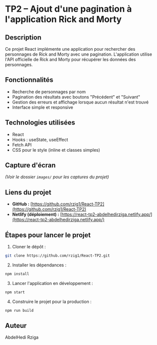 # TP2 – Ajout d'une pagination à l'application Rick and Morty

## Description

Ce projet React implémente une application pour rechercher des personnages de Rick and Morty avec une pagination. L'application utilise l'API officielle de Rick and Morty pour récupérer les données des personnages.

## Fonctionnalités

* Recherche de personnages par nom
* Pagination des résultats avec boutons "Précédent" et "Suivant"
* Gestion des erreurs et affichage lorsque aucun résultat n'est trouvé
* Interface simple et responsive

## Technologies utilisées

* React
* Hooks : useState, useEffect
* Fetch API
* CSS pour le style (inline et classes simples)

## Capture d'écran

*(Voir le dossier `images/` pour les captures du projet)*

## Liens du projet

* **GitHub :** [https://github.com/rzig1/React-TP2](https://github.com/rzig1/React-TP2)
* **Netlify (déploiement) :** [https://react-tp2-abdelhedirziga.netlify.app/](https://react-tp2-abdelhedirziga.netlify.app/)

## Étapes pour lancer le projet

1. Cloner le dépôt :

```bash
git clone https://github.com/rzig1/React-TP2.git
```

2. Installer les dépendances :

```bash
npm install
```

3. Lancer l'application en développement :

```bash
npm start
```

4. Construire le projet pour la production :

```bash
npm run build
```



## Auteur

AbdelHedi Rziga

